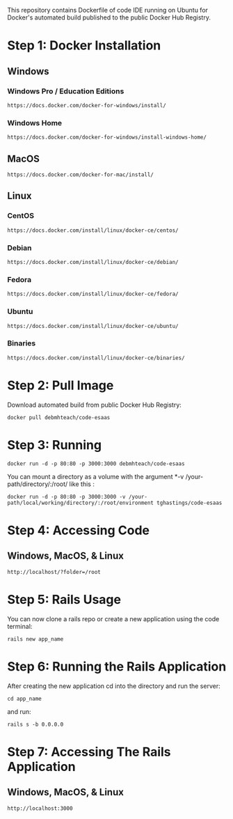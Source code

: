 This repository contains Dockerfile of code IDE running on Ubuntu for Docker's automated build published to the public Docker Hub Registry.

# Step 1: Docker Installation

## Windows

### Windows Pro / Education Editions

    https://docs.docker.com/docker-for-windows/install/

### Windows Home

    https://docs.docker.com/docker-for-windows/install-windows-home/

## MacOS

    https://docs.docker.com/docker-for-mac/install/

## Linux

### CentOS

    https://docs.docker.com/install/linux/docker-ce/centos/

### Debian

    https://docs.docker.com/install/linux/docker-ce/debian/

### Fedora

    https://docs.docker.com/install/linux/docker-ce/fedora/

### Ubuntu

    https://docs.docker.com/install/linux/docker-ce/ubuntu/

### Binaries

    https://docs.docker.com/install/linux/docker-ce/binaries/

# Step 2: Pull Image

Download automated build from public Docker Hub Registry:

    docker pull debmhteach/code-esaas


# Step 3: Running

    docker run -d -p 80:80 -p 3000:3000 debmhteach/code-esaas

You can mount a directory as a volume with the argument \*-v /your-path/directory/:/root/ like this :

    docker run -d -p 80:80 -p 3000:3000 -v /your-path/local/working/directory/:/root/environment tghastings/code-esaas

# Step 4: Accessing Code

## Windows, MacOS, & Linux

    http://localhost/?folder=/root


# Step 5: Rails Usage

You can now clone a rails repo or create a new application using the code terminal:

    rails new app_name

# Step 6: Running the Rails Application

After creating the new application cd into the directory and run the server:

    cd app_name

and run:

    rails s -b 0.0.0.0

# Step 7: Accessing The Rails Application

## Windows, MacOS, & Linux

    http://localhost:3000
